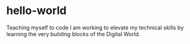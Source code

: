 # hello-world
Teaching myself to code
I am working to elevate my technical skills by learning the very building blocks of the Digital World. 
